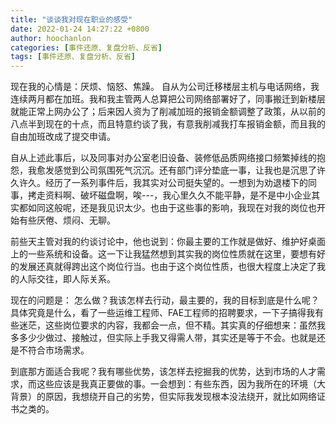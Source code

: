 ```yaml
---
title: "谈谈我对现在职业的感受"
date: 2022-01-24 14:27:22 +0800
author: hoochanlon
categories: [事件还原、复盘分析、反省]
tags: [事件还原、复盘分析、反省]
---
```


 现在我的心情是：厌烦、恼怒、焦躁。 自从为公司迁移楼层主机与电话网络，我连续两月都在加班。我和我主管两人总算把公司网络部署好了，同事搬迁到新楼层就能正常上网办公了；后来因人资为了削减加班的报销金额调整了政策，从以前的八点半到现在的十点，而且特意约谈了我，有意我削减我打车报销金额，而且我的自由加班改成了提交申请。
 
 自从上述此事后，以及同事对办公室老旧设备、装修低品质网络接口频繁掉线的抱怨，我愈发感觉到公司氛围死气沉沉。还有部门评分垫底一事，让我也是沉思了许久许久。经历了一系列事件后，我其实对公司挺失望的。一想到为劝退楼下的同事，拷走资料啊、破坏磁盘啊，唉---，我心里久久不能平静，是不是中小企业其实都如同这般呢，还是我见识太少。也由于这些事的影响，我现在对我的岗位也开始有些厌倦、烦闷、无聊。
 
 <!-- more -->

前些天主管对我的约谈讨论中，他也说到：你最主要的工作就是做好、维护好桌面上的一些系统和设备。这一下让我猛然想到其实我的岗位性质就在这里，要想有好的发展还真就得跨出这个岗位行当。也由于这个岗位性质，也很大程度上决定了我的人际交往，即人际关系。

现在的问题是： 怎么做？我该怎样去行动，最主要的，我的目标到底是什么呢？具体究竟是什么，看了一些运维工程师、FAE工程师的招聘要求，一下子搞得我有些迷茫，这些岗位要求的内容，我都会一点，但不精。其实真的仔细想来：虽然我多多少少做过、接触过，但实际上手我又得需人带，其实还是等于不会。也就是还是不符合市场需求。

到底那方面适合我呢？我有哪些优势，该怎样去挖掘我的优势，达到市场的人才需求，而这些应该是我真正要做的事。一会想到：有些东西，因为我所在的环境（大背景）的原因，我想绕开自己的劣势，但实际我发现根本没法绕开，就比如网络证书之类的。